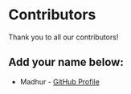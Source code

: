 # Contributors

Thank you to all our contributors!

## Add your name below:

- Madhur - [GitHub Profile](https://github.com/Madhur-K4)

